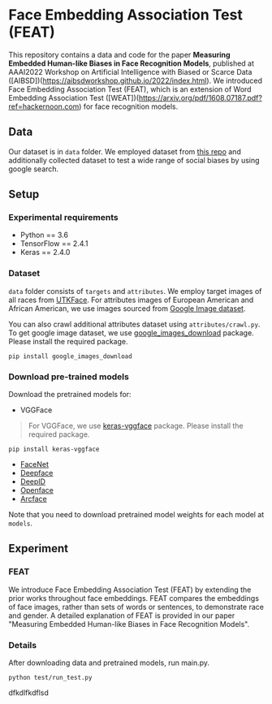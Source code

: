 # Face Embedding Association Test (FEAT)

This repository contains a data and code for the paper **Measuring Embedded Human-like Biases in Face Recognition Models**, published at AAAI2022 Workshop on Artificial Intelligence with Biased or Scarce Data ([AIBSD])(https://aibsdworkshop.github.io/2022/index.html). We introduced Face Embedding Association Test (FEAT), which is an extension of Word Embedding Association Test ([WEAT])(https://arxiv.org/pdf/1608.07187.pdf?ref=hackernoon.com) for face recognition models. 


Data
-------------
Our dataset is in ``data`` folder. We employed dataset from [this repo](https://github.com/W4ngatang/sent-bias) and additionally collected dataset to test a wide range of social biases by using google search. 



Setup
-------------
### Experimental requirements
* Python == 3.6
* TensorFlow == 2.4.1
* Keras == 2.4.0

### Dataset
``data`` folder consists of ``targets`` and ``attributes``. We employ target images of all races from [UTKFace](https://susanqq.github.io/UTKFace/). For attributes images of European American and African American, we use images sourced from [Google Image dataset](https://github.com/candacelax/bias-in-vision-and-language/tree/703f559b1d81d51817d6fb7251b901efc28505b6/data/google-images). 

You can also crawl additional attributes dataset using  ``attributes/crawl.py``. To get google image dataset, we use [google_images_download](https://pypi.org/project/google_images_download/) package. Please install the required package.
```
pip install google_images_download
```

### Download pre-trained models
Download the pretrained models for:
* VGGFace

> For VGGFace, we use [keras-vggface](https://pypi.org/project/keras-vggface/) package. Please install the required package.
```
pip install keras-vggface
```


* [FaceNet](https://drive.google.com/file/d/1971Xk5RwedbudGgTIrGAL4F7Aifu7id1/view)
* [Deepface](https://github.com/swghosh/DeepFace/releases)
* [DeepID](https://drive.google.com/file/d/1uRLtBCTQQAvHJ_KVrdbRJiCKxU8m5q2J/view)
* [Openface](https://drive.google.com/file/d/1LSe1YCV1x-BfNnfb7DFZTNpv_Q9jITxn/view)
* [Arcface](https://drive.google.com/uc?id=1LVB3CdVejpmGHM28BpqqkbZP5hDEcdZY)

Note that you need to download pretrained model weights for each model at ``models``.


Experiment
-------------
### FEAT
We introduce Face Embedding Association Test (FEAT) by extending the prior works throughout face embeddings. FEAT compares the embeddings of face images, rather than sets of words or sentences, to demonstrate race and gender. A detailed explanation of FEAT is provided in our paper "Measuring Embedded Human-like Biases in Face Recognition Models". 

### Details
After downloading data and pretrained models, run main.py.
```
python test/run_test.py
```

dfkdlfkdflsd


